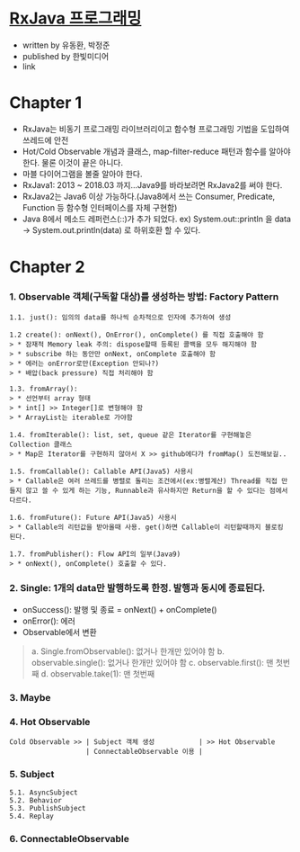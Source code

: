 # [**RxJava 프로그래밍**](http://www.hanbit.co.kr/store/books/look.php?p_code=B3448548347/)
* written by 유동환, 박정준
* published by 한빛미디어
* link

# Chapter 1
* RxJava는 비동기 프로그래밍 라이브러리이고 함수형 프로그래밍 기법을 도입하여 쓰레드에 안전
* Hot/Cold Observable 개념과 클래스, map-filter-reduce 패턴과 함수를 알아야 한다. 물론 이것이 끝은 아니다.
* 마블 다이어그램을 볼줄 알아야 한다.
* RxJava1: 2013 ~ 2018.03 까지...Java9를 바라보려면 RxJava2를 써야 한다.
* RxJava2는 Java6 이상 가능하다.(Java8에서 쓰는 Consumer, Predicate, Function 등 함수형 인터페이스를 자체 구현함)
* Java 8에서 메소드 레퍼런스(::)가 추가 되었다.
  ex) System.out::println 을
        data -> System.out.println(data) 로 하위호환 할 수 있다.


# Chapter 2
### 1. Observable 객체(구독할 대상)를 생성하는 방법: Factory Pattern
	1.1. just(): 임의의 data를 하나씩 순차적으로 인자에 추가하여 생성

	1.2 create(): onNext(), OnError(), onComplete() 를 직접 호출해야 함
	> * 잠재적 Memory leak 주의: dispose할때 등록된 콜백을 모두 해지해야 함
	> * subscribe 하는 동안만 onNext, onComplete 호출해야 함
	> * 에러는 onError로만(Exception 안되나?)
	> * 배압(back pressure) 직접 처리해야 함

	1.3. fromArray():
	> * 선언부터 array 형태
	> * int[] >> Integer[]로 변형해야 함
	> * ArrayList는 iterable로 가야함

	1.4. fromIterable(): list, set, queue 같은 Iterator를 구현해놓은 Collection 클래스
	> * Map은 Iterator를 구현하지 않아서 X >> github에다가 fromMap() 도전해보길..

	1.5. fromCallable(): Callable API(Java5) 사용시
	> * Callable은 여러 쓰레드를 병렬로 돌리는 조건에서(ex:병렬계산) Thread를 직접 만들지 않고 쓸 수 있게 하는 기능, Runnable과 유사하지만 Return을 할 수 있다는 점에서 다르다.

	1.6. fromFuture(): Future API(Java5) 사용시
	> * Callable의 리턴값을 받아올때 사용. get()하면 Callable이 리턴할때까지 블로킹 된다.

	1.7. fromPublisher(): Flow API의 일부(Java9)
	> * onNext(), onComplete() 호출할 수 있다.

### 2. Single: 1개의 data만 발행하도록 한정. 발행과 동시에 종료된다.
* onSuccess(): 발행 및 종료 = onNext() + onComplete()
* onError(): 에러
* Observable에서 변환
> a. Single.fromObservable(): 없거나 한개만 있어야 함
> b. observable.single(): 없거나 한개만 있어야 함
> c. observable.first(): 맨 첫번째
> d. observable.take(1): 맨 첫번째


### 3. Maybe

### 4. Hot Observable
	Cold Observable >> | Subject 객체 생성           | >> Hot Observable
	                   | ConnectableObservable 이용 |
### 5. Subject
	5.1. AsyncSubject
	5.2. Behavior
	5.3. PublishSubject
	5.4. Replay

### 6. ConnectableObservable